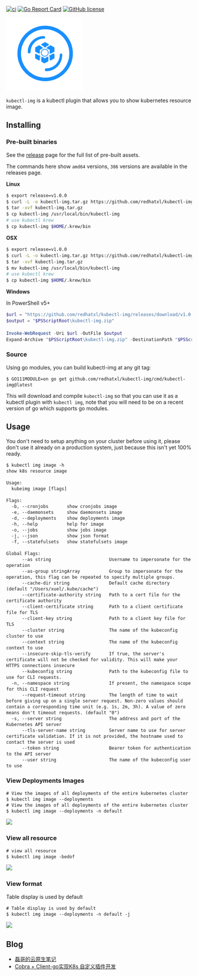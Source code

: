 

[![ci](https://github.com/redhatxl/kubectl-img/actions/workflows/ci.yml/badge.svg)](https://github.com/redhatxl/kubectl-img/actions/workflows/ci.yml) [![Go Report Card](https://goreportcard.com/badge/github.com/redhatxl/kubectl-img)](https://goreportcard.com/report/github.com/redhatxl/kubectl-img) [![GitHub license](https://img.shields.io/github/license/redhatxl/kubectl-img)](https://github.com/redhatxl/kubectl-img/blob/main/LICENSE)





![Kubectl image Logo](docs/logo/logo.png)

`kubectl-img` is a kubectl plugin that allows you to show kubernetes resource image.


## Installing

### Pre-built binaries

See the [release](https://github.com/redhatxl/kubectl-img/releases) page for the full list of pre-built assets.

The commands here show `amd64` versions, `386` versions are available in the releases page.

**Linux**

```bash
$ export release=v1.0.0
$ curl -L -o kubectl-img.tar.gz https://github.com/redhatxl/kubectl-img/releases/download/${release}/kubectl-img_${release}_Linux_arm64.tar.gz
$ tar -xvf kubectl-img.tar.gz
$ cp kubectl-img /usr/local/bin/kubectl-img
# use kubectl krew
$ cp kubectl-img $HOME/.krew/bin
```

**OSX**

```bash
$ export release=v1.0.0
$ curl -L -o kubectl-img.tar.gz https://github.com/redhatxl/kubectl-img/releases/download/${release}/kubectl-img_${release}_Darwin_x86_64.tar.gz
$ tar -xvf kubectl-img.tar.gz
$ mv kubectl-img /usr/local/bin/kubectl-img
# use kubectl krew
$ cp kubectl-img $HOME/.krew/bin
```


**Windows**

In PowerShell v5+
```powershell
$url = "https://github.com/redhatxl/kubectl-img/releases/download/v1.0.0/kubectl-img_1.0.0_Windows_x86_64.tar.gz"
$output = "$PSScriptRoot\kubectl-img.zip"

Invoke-WebRequest -Uri $url -OutFile $output
Expand-Archive "$PSScriptRoot\kubectl-img.zip" -DestinationPath "$PSScriptRoot\kubectl-img"
```



### Source

Using go modules, you can build kubectl-img at any git tag:

```
$ GO111MODULE=on go get github.com/redhatxl/kubectl-img/cmd/kubectl-img@latest
```

This will download and compile `kubectl-img` so that you can use it as a kubectl plugin with `kubectl img`, note that you will need to be on a recent version of go which supports go modules.

## Usage

You don't need to setup anything on your cluster before using it, please don't use it already
on a production system, just because this isn't yet 100% ready.

```shell
$ kubectl img image -h
show k8s resource image

Usage:
  kubeimg image [flags]

Flags:
  -b, --cronjobs       show cronjobs image
  -e, --daemonsets     show daemonsets image
  -d, --deployments    show deployments image
  -h, --help           help for image
  -o, --jobs           show jobs image
  -j, --json           show json format
  -f, --statefulsets   show statefulsets image

Global Flags:
      --as string                      Username to impersonate for the operation
      --as-group stringArray           Group to impersonate for the operation, this flag can be repeated to specify multiple groups.
      --cache-dir string               Default cache directory (default "/Users/xuel/.kube/cache")
      --certificate-authority string   Path to a cert file for the certificate authority
      --client-certificate string      Path to a client certificate file for TLS
      --client-key string              Path to a client key file for TLS
      --cluster string                 The name of the kubeconfig cluster to use
      --context string                 The name of the kubeconfig context to use
      --insecure-skip-tls-verify       If true, the server's certificate will not be checked for validity. This will make your HTTPS connections insecure
      --kubeconfig string              Path to the kubeconfig file to use for CLI requests.
  -n, --namespace string               If present, the namespace scope for this CLI request
      --request-timeout string         The length of time to wait before giving up on a single server request. Non-zero values should contain a corresponding time unit (e.g. 1s, 2m, 3h). A value of zero means don't timeout requests. (default "0")
  -s, --server string                  The address and port of the Kubernetes API server
      --tls-server-name string         Server name to use for server certificate validation. If it is not provided, the hostname used to contact the server is used
      --token string                   Bearer token for authentication to the API server
      --user string                    The name of the kubeconfig user to use
```

### View Deployments Images

```shell
# View the images of all deployments of the entire kubernetes cluster
$ kubectl img image --deployments
# View the images of all deployments of the entire kubernetes cluster
$ kubectl img image --deployments -n default
```

![](https://kaliarch-bucket-1251990360.cos.ap-beijing.myqcloud.com/blog_img/20220128112944.png)

### View all resource

```shell
# view all resource 
$ kubectl img image -bedof
```

![](https://kaliarch-bucket-1251990360.cos.ap-beijing.myqcloud.com/blog_img/20220128114642.png)

### View format

Table display is used by default

```shell
# Table display is used by default
$ kubectl img image --deployments -n default -j
```

![](https://kaliarch-bucket-1251990360.cos.ap-beijing.myqcloud.com/blog_img/20220128113907.png)

## Blog

* [磊哥的云原生笔记](https://redhatxl.github.io/cloud-native/develop/04-Cobra%20%2B%20Client-go%E5%AE%9E%E7%8E%B0K8s%E7%AE%80%E5%8D%95%E6%8F%92%E4%BB%B6%E5%BC%80%E5%8F%91/)
* [Cobra + Client-go实现K8s 自定义插件开发](https://juejin.cn/post/6983324056502140964)